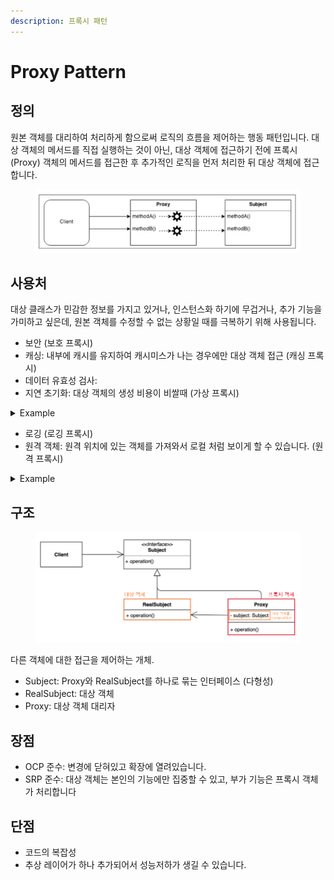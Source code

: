 ```yaml
---
description: 프록시 패턴
---
```


# Proxy Pattern

## 정의

원본 객체를 대리하여 처리하게 함으로써 로직의 흐름을 제어하는 행동 패턴입니다. 대상 객체의 메서드를 직접 실행하는 것이 아닌, 대상 객체에 접근하기 전에 프록시(Proxy) 객체의 메서드를 접근한 후 추가적인 로직을 먼저 처리한 뒤 대상 객체에 접근합니다.

<figure><img src="../.gitbook/assets/image (131).png" alt=""><figcaption></figcaption></figure>



## 사용처

대상 클래스가 민감한 정보를 가지고 있거나, 인스턴스화 하기에 무겁거나, 추가 기능을 가미하고 싶은데, 원본 객체를 수정할 수 없는 상황일 때를 극복하기 위해 사용됩니다.

* 보안 (보호 프록시)
* 캐싱: 내부에 캐시를 유지하여 캐시미스가 나는 경우에만 대상 객체 접근 (캐싱 프록시)
* 데이터 유효성 검사:
* 지연 초기화: 대상 객체의 생성 비용이 비쌀때 (가상 프록시)

<details>

<summary>Example</summary>

```java
interface Image {
    void display();
}

// RealSubject: 실제로 무거운 객체
class RealImage implements Image {
    private String filename;

    public RealImage(String filename) {
        this.filename = filename;
        loadFromDisk();  // 무거운 작업 (예: 이미지 파일 읽기)
    }

    private void loadFromDisk() {
        System.out.println("Loading " + filename);
    }

    @Override
    public void display() {
        System.out.println("Displaying " + filename);
    }
}

// Proxy: 실제 객체를 대리하는 프록시 객체
class ProxyImage implements Image {
    private RealImage realImage;
    private String filename;

    public ProxyImage(String filename) {
        this.filename = filename;
    }

    @Override
    public void display() {
        if (realImage == null) {
            realImage = new RealImage(filename);  // 실제로 필요할 때만 생성
        }
        realImage.display();
    }
}

// Client: 프록시를 사용하는 클라이언트 코드
public class ProxyPatternDemo {
    public static void main(String[] args) {
        Image image = new ProxyImage("test_image.jpg");

        // 처음 호출: 실제 객체를 생성하고 이미지를 로딩
        image.display();
        System.out.println("");

        // 두 번째 호출: 이미 생성된 객체를 사용
        image.display();
    }
}
```

</details>

* 로깅 (로깅 프록시)
* 원격 객체: 원격 위치에 있는 객체를 가져와서 로컬 처럼 보이게 할 수 있습니다. (원격 프록시)

<details>

<summary>Example</summary>

```java
interface RemoteService {
    void getchData();
}

// RealSubject: 원격 객체로 가정 (실제로는 네트워크 상에 있을 수 있음)
class RealRemoteService implements RemoteService {
    @Override
    public void fetchData() {
        System.out.println("Fetching data from a remote service...");
    }
}

// Proxy: 원격 객체와의 통신을 추상화한 프록시 객체
class RemoteServiceProxy implements RemoteService {
    private RealRemoteService realService;

    @Override
    public void fetchData() {
        if (realService == null) {
            System.out.println("Establishing connection to remote service...");
            realService = new RealRemoteService();  // 실제로 원격 객체에 연결
        }
        realService.fetchData();
    }
}

// Client: 프록시를 통해 원격 객체를 사용하는 클라이언트 코드
public class RemoteProxyDemo {
    public static void main(String[] args) {
        RemoteService service = new RemoteServiceProxy();

        // 첫 번째 호출: 원격 서비스와의 연결을 설정하고 데이터를 가져옴
        service.fetchData();
        System.out.println("");

        // 두 번째 호출: 이미 연결된 서비스에서 데이터를 가져옴
        service.fetchData();
    }
}
```

</details>



## 구조

<figure><img src="../.gitbook/assets/image (132).png" alt=""><figcaption></figcaption></figure>

다른 객체에 대한 접근을 제어하는 개체.

* Subject: Proxy와 RealSubject를 하나로 묶는 인터페이스 (다형성)
* RealSubject: 대상 객체
* Proxy: 대상 객체 대리자



## 장점

* OCP 준수: 변경에 닫혀있고 확장에 열려있습니다.
* SRP 준수: 대상 객체는 본인의 기능에만 집중할 수 있고, 부가 기능은 프록시 객체가 처리합니다

## 단점

* 코드의 복잡성
* 추상 레이어가 하나 추가되어서 성능저하가 생길 수 있습니다.
